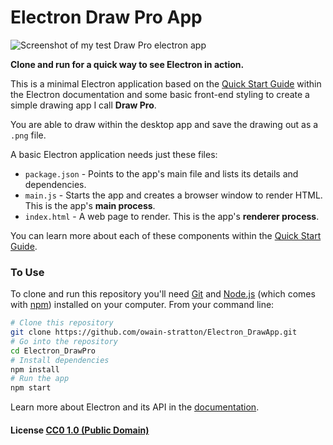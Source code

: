 # Electron Draw Pro App

![Screenshot of my test Draw Pro electron app](https://drive.google.com/uc?export=view&id=0B6IVyE8wPQroS0tHd0FkMVgtck0)

**Clone and run for a quick way to see Electron in action.**

This is a minimal Electron application based on the [Quick Start Guide](http://electron.atom.io/docs/latest/tutorial/quick-start) within the Electron documentation and some basic front-end styling to create a simple drawing app I call **Draw Pro**.

You are able to draw within the desktop app and save the drawing out as a `.png` file.

A basic Electron application needs just these files:

- `package.json` - Points to the app's main file and lists its details and dependencies.
- `main.js` - Starts the app and creates a browser window to render HTML. This is the app's **main process**.
- `index.html` - A web page to render. This is the app's **renderer process**.

You can learn more about each of these components within the [Quick Start Guide](http://electron.atom.io/docs/latest/tutorial/quick-start).

### To Use

To clone and run this repository you'll need [Git](https://git-scm.com) and [Node.js](https://nodejs.org/en/download/) (which comes with [npm](http://npmjs.com)) installed on your computer. From your command line:

```bash
# Clone this repository
git clone https://github.com/owain-stratton/Electron_DrawApp.git
# Go into the repository
cd Electron_DrawPro
# Install dependencies
npm install
# Run the app
npm start
```

Learn more about Electron and its API in the [documentation](http://electron.atom.io/docs/latest).

#### License [CC0 1.0 (Public Domain)](LICENSE.md)
